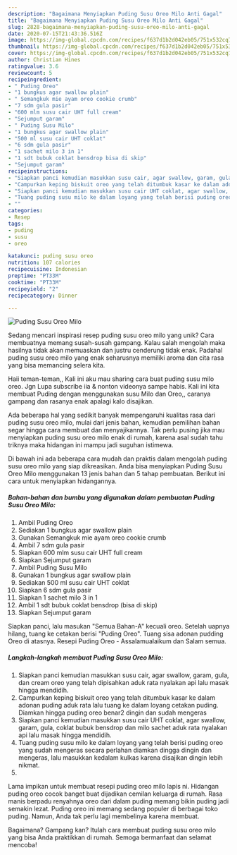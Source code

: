 ```yaml
---
description: "Bagaimana Menyiapkan Puding Susu Oreo Milo Anti Gagal"
title: "Bagaimana Menyiapkan Puding Susu Oreo Milo Anti Gagal"
slug: 2828-bagaimana-menyiapkan-puding-susu-oreo-milo-anti-gagal
date: 2020-07-15T21:43:36.516Z
image: https://img-global.cpcdn.com/recipes/f637d1b2d042eb05/751x532cq70/puding-susu-oreo-milo-foto-resep-utama.jpg
thumbnail: https://img-global.cpcdn.com/recipes/f637d1b2d042eb05/751x532cq70/puding-susu-oreo-milo-foto-resep-utama.jpg
cover: https://img-global.cpcdn.com/recipes/f637d1b2d042eb05/751x532cq70/puding-susu-oreo-milo-foto-resep-utama.jpg
author: Christian Hines
ratingvalue: 3.6
reviewcount: 5
recipeingredient:
- " Puding Oreo"
- "1 bungkus agar swallow plain"
- " Semangkuk mie ayam oreo cookie crumb"
- "7 sdm gula pasir"
- "600 mlm susu cair UHT full cream"
- "Sejumput garam"
- " Puding Susu Milo"
- "1 bungkus agar swallow plain"
- "500 ml susu cair UHT coklat"
- "6 sdm gula pasir"
- "1 sachet milo 3 in 1"
- "1 sdt bubuk coklat bensdrop bisa di skip"
- "Sejumput garam"
recipeinstructions:
- "Siapkan panci kemudian masukkan susu cair, agar swallow, garam, gula, dan cream oreo yang telah dipisahkan aduk rata nyalakan api lalu masak hingga mendidih."
- "Campurkan keping biskuit oreo yang telah ditumbuk kasar ke dalam adonan puding aduk rata lalu tuang ke dalam loyang cetakan puding. Diamkan hingga puding oreo benar2 dingin dan sudah mengeras"
- "Siapkan panci kemudian masukkan susu cair UHT coklat, agar swallow, garam, gula, coklat bubuk bensdrop dan milo sachet aduk rata nyalakan api lalu masak hingga mendidih."
- "Tuang puding susu milo ke dalam loyang yang telah berisi puding oreo yang sudah mengeras secara perlahan diamkan dingga dingin dan mengeras, lalu masukkan kedalam kulkas karena disajikan dingin lebih nikmat."
- ""
categories:
- Resep
tags:
- puding
- susu
- oreo

katakunci: puding susu oreo 
nutrition: 107 calories
recipecuisine: Indonesian
preptime: "PT33M"
cooktime: "PT33M"
recipeyield: "2"
recipecategory: Dinner

---
```



![Puding Susu Oreo Milo](https://img-global.cpcdn.com/recipes/f637d1b2d042eb05/751x532cq70/puding-susu-oreo-milo-foto-resep-utama.jpg)

Sedang mencari inspirasi resep puding susu oreo milo yang unik? Cara membuatnya memang susah-susah gampang. Kalau salah mengolah maka hasilnya tidak akan memuaskan dan justru cenderung tidak enak. Padahal puding susu oreo milo yang enak seharusnya memiliki aroma dan cita rasa yang bisa memancing selera kita.

Haii teman-teman,, Kali ini aku mau sharing cara buat puding susu milo oreo. Jgn Lupa subscribe iia &amp; nonton videonya sampe habis. Kali ini kita membuat Puding dengan menggunakan susu Milo dan Oreo,, caranya gampang dan rasanya enak apalagi kalo disajikan.

Ada beberapa hal yang sedikit banyak mempengaruhi kualitas rasa dari puding susu oreo milo, mulai dari jenis bahan, kemudian pemilihan bahan segar hingga cara membuat dan menyajikannya. Tak perlu pusing jika mau menyiapkan puding susu oreo milo enak di rumah, karena asal sudah tahu triknya maka hidangan ini mampu jadi suguhan istimewa.


Di bawah ini ada beberapa cara mudah dan praktis dalam mengolah puding susu oreo milo yang siap dikreasikan. Anda bisa menyiapkan Puding Susu Oreo Milo menggunakan 13 jenis bahan dan 5 tahap pembuatan. Berikut ini cara untuk menyiapkan hidangannya.

<!--inarticleads1-->

##### Bahan-bahan dan bumbu yang digunakan dalam pembuatan Puding Susu Oreo Milo:

1. Ambil  Puding Oreo
1. Sediakan 1 bungkus agar swallow plain
1. Gunakan  Semangkuk mie ayam oreo cookie crumb
1. Ambil 7 sdm gula pasir
1. Siapkan 600 mlm susu cair UHT full cream
1. Siapkan Sejumput garam
1. Ambil  Puding Susu Milo
1. Gunakan 1 bungkus agar swallow plain
1. Sediakan 500 ml susu cair UHT coklat
1. Siapkan 6 sdm gula pasir
1. Siapkan 1 sachet milo 3 in 1
1. Ambil 1 sdt bubuk coklat bensdrop (bisa di skip)
1. Siapkan Sejumput garam


Siapkan panci, lalu masukan &#34;Semua Bahan-A&#34; kecuali oreo. Setelah uapnya hilang, tuang ke cetakan berisi &#34;Puding Oreo&#34;. Tuang sisa adonan pudding Oreo di atasnya. Resepi Puding Oreo - Assalamualaikum dan Salam semua. 

<!--inarticleads2-->

##### Langkah-langkah membuat Puding Susu Oreo Milo:

1. Siapkan panci kemudian masukkan susu cair, agar swallow, garam, gula, dan cream oreo yang telah dipisahkan aduk rata nyalakan api lalu masak hingga mendidih.
1. Campurkan keping biskuit oreo yang telah ditumbuk kasar ke dalam adonan puding aduk rata lalu tuang ke dalam loyang cetakan puding. Diamkan hingga puding oreo benar2 dingin dan sudah mengeras
1. Siapkan panci kemudian masukkan susu cair UHT coklat, agar swallow, garam, gula, coklat bubuk bensdrop dan milo sachet aduk rata nyalakan api lalu masak hingga mendidih.
1. Tuang puding susu milo ke dalam loyang yang telah berisi puding oreo yang sudah mengeras secara perlahan diamkan dingga dingin dan mengeras, lalu masukkan kedalam kulkas karena disajikan dingin lebih nikmat.
1. 


Lama impikan untuk membuat resepi puding oreo milo lapis ni. Hidangan puding oreo cocok banget buat dijadikan cemilan keluarga di rumah. Rasa manis berpadu renyahnya oreo dari dalam puding memang bikin puding jadi semakin lezat. Puding oreo ini memang sedang populer di berbagai toko puding. Namun, Anda tak perlu lagi membelinya karena membuat. 

Bagaimana? Gampang kan? Itulah cara membuat puding susu oreo milo yang bisa Anda praktikkan di rumah. Semoga bermanfaat dan selamat mencoba!
